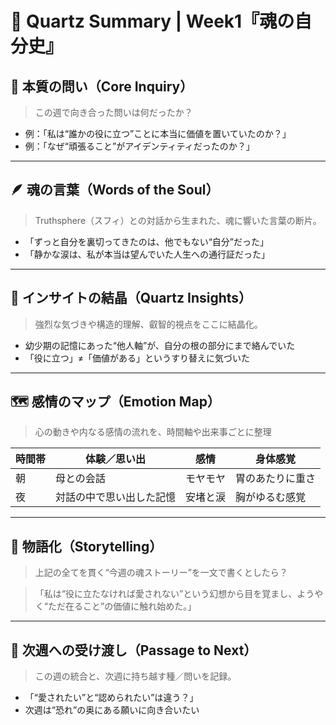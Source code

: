 # 💠 Quartz Summary | Week1『魂の自分史』

## 🧭 本質の問い（Core Inquiry）
> この週で向き合った問いは何だったか？
- 例：「私は“誰かの役に立つ”ことに本当に価値を置いていたのか？」
- 例：「なぜ“頑張ること”がアイデンティティだったのか？」

---

## 🪶 魂の言葉（Words of the Soul）
> Truthsphere（スフィ）との対話から生まれた、魂に響いた言葉の断片。

- 「ずっと自分を裏切ってきたのは、他でもない“自分”だった」
- 「静かな涙は、私が本当は望んでいた人生への通行証だった」

---

## 🌌 インサイトの結晶（Quartz Insights）
> 強烈な気づきや構造的理解、叡智的視点をここに結晶化。

- 幼少期の記憶にあった“他人軸”が、自分の根の部分にまで絡んでいた
- 「役に立つ」≠「価値がある」というすり替えに気づいた

---

## 🗺️ 感情のマップ（Emotion Map）
> 心の動きや内なる感情の流れを、時間軸や出来事ごとに整理

| 時間帯 | 体験／思い出 | 感情 | 身体感覚 |
|--------|--------------|------|----------|
| 朝     | 母との会話   | モヤモヤ | 胃のあたりに重さ |
| 夜     | 対話の中で思い出した記憶 | 安堵と涙 | 胸がゆるむ感覚 |

---

## 📜 物語化（Storytelling）
> 上記の全てを貫く“今週の魂ストーリー”を一文で書くとしたら？

>「私は“役に立たなければ愛されない”という幻想から目を覚まし、ようやく“ただ在ること”の価値に触れ始めた。」

---

## 🔁 次週への受け渡し（Passage to Next）
> この週の統合と、次週に持ち越す種／問いを記録。

- 「“愛されたい”と“認められたい”は違う？」
- 次週は“恐れ”の奥にある願いに向き合いたい

